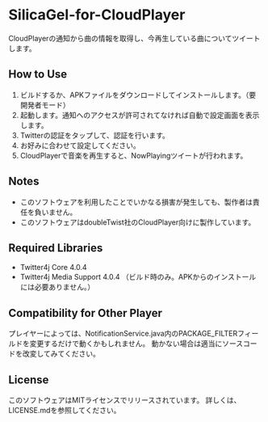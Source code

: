 # SilicaGel-for-CloudPlayer
CloudPlayerの通知から曲の情報を取得し、今再生している曲についてツイートします。

## How to Use
1. ビルドするか、APKファイルをダウンロードしてインストールします。（要開発者モード）
2. 起動します。通知へのアクセスが許可されてなければ自動で設定画面を表示します。
3. Twitterの認証をタップして、認証を行います。
4. お好みに合わせて設定してください。
5. CloudPlayerで音楽を再生すると、NowPlayingツイートが行われます。

## Notes
- このソフトウェアを利用したことでいかなる損害が発生しても、製作者は責任を負いません。
- このソフトウェアはdoubleTwist社のCloudPlayer向けに製作しています。

## Required Libraries
- Twitter4j Core 4.0.4
- Twitter4j Media Support 4.0.4
（ビルド時のみ。APKからのインストールには必要ありません。）

## Compatibility for Other Player
プレイヤーによっては、NotificationService.java内のPACKAGE_FILTERフィールドを変更するだけで動くかもしれません。
動かない場合は適当にソースコードを改変してみてください。

## License
このソフトウェアはMITライセンスでリリースされています。
詳しくは、LICENSE.mdを参照してください。
